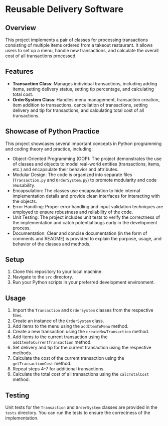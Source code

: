 # Reusable Delivery Software

## Overview
This project implements a pair of classes for processing transactions consisting of multiple items ordered from a takeout restaurant. It allows users to set up a menu, handle new transactions, and calculate the overall cost of all transactions processed.

## Features
- **Transaction Class**: Manages individual transactions, including adding items, setting delivery status, setting tip percentage, and calculating total cost.
- **OrderSystem Class**: Handles menu management, transaction creation, item addition to transactions, cancellation of transactions, setting delivery and tip for transactions, and calculating total cost of all transactions.

## Showcase of Python Practice
This project showcases several important concepts in Python programming and coding theory and practice, including:
- Object-Oriented Programming (OOP): The project demonstrates the use of classes and objects to model real-world entities (transactions, items, etc.) and encapsulate their behavior and attributes.
- Modular Design: The code is organized into separate files (`Transaction.py` and `OrderSystem.py`) to promote modularity and code reusability.
- Encapsulation: The classes use encapsulation to hide internal implementation details and provide clean interfaces for interacting with the objects.
- Error Handling: Proper error handling and input validation techniques are employed to ensure robustness and reliability of the code.
- Unit Testing: The project includes unit tests to verify the correctness of the implementation and catch potential bugs early in the development process.
- Documentation: Clear and concise documentation (in the form of comments and README) is provided to explain the purpose, usage, and behavior of the classes and methods.

## Setup
1. Clone this repository to your local machine.
2. Navigate to the `src` directory.
3. Run your Python scripts in your preferred development environment.

## Usage
1. Import the `Transaction` and `OrderSystem` classes from the respective files.
2. Create an instance of the `OrderSystem` class.
3. Add items to the menu using the `addItemToMenu` method.
4. Create a new transaction using the `createNewTransaction` method.
5. Add items to the current transaction using the `addItemToCurrentTransaction` method.
6. Set delivery and tip for the current transaction using the respective methods.
7. Calculate the cost of the current transaction using the `getTransactionCost` method.
8. Repeat steps 4-7 for additional transactions.
9. Calculate the total cost of all transactions using the `calcTotalCost` method.

## Testing
Unit tests for the `Transaction` and `OrderSystem` classes are provided in the `tests` directory. You can run the tests to ensure the correctness of the implementation.
